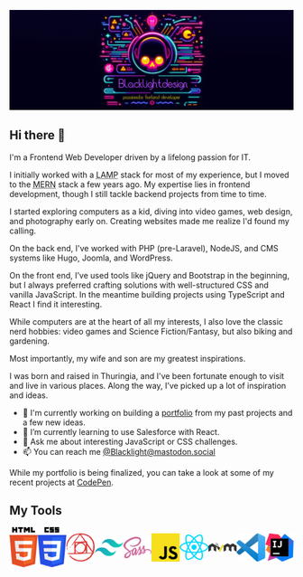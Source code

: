 ![GitHub Profile Header](./img/GitHubProfileHeader-wide.jpg)
## Hi there 👋 
I'm a Frontend Web Developer driven by a lifelong passion for IT.

I initially worked with a <abbr title="Linux, Apache, MySQL, PHP">LAMP</abbr> stack for most of my experience, but I moved to the <abbr title="MongoDB, Express, React, NodeJS">MERN</abbr> stack a few years ago. My expertise lies in frontend development, though I still tackle backend projects from time to time.

I started exploring computers as a kid, diving into video games, web design, and photography early on. Creating websites made me realize I'd found my calling.

On the back end, I've worked with PHP (pre-Laravel), NodeJS, and CMS systems like Hugo, Joomla, and WordPress.

On the front end, I’ve used tools like jQuery and Bootstrap in the beginning, but I always preferred crafting solutions with well-structured CSS and vanilla JavaScript. In the meantime building projects using TypeScript and React I find it interesting.

While computers are at the heart of all my interests, I also love the classic nerd hobbies: video games and Science Fiction/Fantasy, but also biking and gardening.

Most importantly, my wife and son are my greatest inspirations.

I was born and raised in Thuringia, and I've been fortunate enough to visit and live in various places. Along the way, I’ve picked up a lot of inspiration and ideas.

- 🔭 I'm currently working on building a [portfolio](https://www.blacklightdesign.de/pages/ueber-uns/) from my past projects and a few new ideas.
- 🌱 I’m currently learning to use Salesforce with React.
- 💬 Ask me about interesting JavaScript or CSS challenges.
- 📫 You can reach me [@Blacklight@mastodon.social](https://mastodon.social/@Blacklight)

While my portfolio is being finalized, you can take a look at some of my recent projects at [CodePen](https://codepen.io/blacklightdesign).

## My Tools
<div style="display: flex; flex-direction: row; justify-content: space-around; align-items: center;">
<a href="./img/html-5.svg" title="HTML"><img src="./img/html-5.svg" width="64px" alt="HTML" /></a>
<a href="./img/css-3.svg" title="CSS"><img src="./img/css-3.svg" width="64px" alt="CSS" /></a>
<a href="./img/postcss.svg" title="Post CSS"><img src="./img/postcss.svg" width="64px" alt="Post CSS" /></a>
<a href="./img/tailwindcss-icon.svg" title="Tailwind CSS"><img src="./img/tailwindcss-icon.svg" width="64px" alt="Tailwind CSS" /></a>
<a href="./img/sass.svg" title="SASS"><img src="./img/sass.svg" width="64px" alt="SASS" /></a>
<a href="./img/javascript.svg" title="JavaScript"><img src="./img/javascript.svg" width="64px" alt="JavaScript" /></a>
<a href="./img/react.svg" title="React"><img src="./img/react.svg" width="64px" alt="React" /></a>
<a href="./img/nvm.svg" title="Node Version Manager"><img src="./img/nvm.svg" width="64px" alt="Node Version Manager" /></a>
<a href="./img/visual-studio-code.svg" title="Visual Studio Code"><img src="./img/visual-studio-code.svg" width="64px" alt="Visual Studio Code" /></a>
<a href="./img/intellij-idea.svg" title="IntelliJ IDEA"><img src="./img/intellij-idea.svg" width="64px" alt="IntelliJ IDEA" /></a>
</div>
<!--
**Blacklightdesign/Blacklightdesign** is a ✨ _special_ ✨ repository because its `README.md` (this file) appears on your GitHub profile.

Here are some ideas to get you started:

- 🔭 I’m currently working on ...
- 🌱 I’m currently learning ...
- 👯 I’m looking to collaborate on ...
- 🤔 I’m looking for help with ...
- 💬 Ask me about ...
- 📫 How to reach me: ...
- 😄 Pronouns: ...
- ⚡ Fun fact: ...
-->
